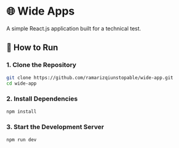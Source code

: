 # 🌐 Wide Apps

A simple React.js application built for a technical test.

## 🚀 How to Run

### 1. Clone the Repository

```bash
git clone https://github.com/ramarizqiunstopable/wide-app.git
cd wide-app
```

### 2. Install Dependencies

```bash
npm install
```

### 3. Start the Development Server

```bash
npm run dev
```
